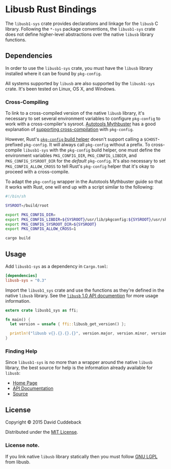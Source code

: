 # Libusb Rust Bindings

The `libusb1-sys` crate provides declarations and linkage for the `libusb` C library. Following the
`*-sys` package conventions, the `libusb1-sys` crate does not define higher-level abstractions over
the native `libusb` library functions.

## Dependencies
In order to use the `libusb1-sys` crate, you must have the `libusb` library installed where it can be
found by `pkg-config`.

All systems supported by `libusb` are also supported by the `libusb1-sys` crate. It's been tested on
Linux, OS X, and Windows.

### Cross-Compiling
To link to a cross-compiled version of the native `libusb` library, it's necessary to set several
environment variables to configure `pkg-config` to work with a cross-compiler's sysroot. [Autotools
Mythbuster](https://autotools.io/) has a good explanation of [supporting
cross-compilation](https://autotools.io/pkgconfig/cross-compiling.html) with `pkg-config`.

However, Rust's [`pkg-config` build helper](https://github.com/alexcrichton/pkg-config-rs) doesn't
support calling a `$CHOST`-prefixed `pkg-config`. It will always call `pkg-config` without a prefix.
To cross-compile `libusb1-sys` with the `pkg-config` build helper, one must define the environment
variables `PKG_CONFIG_DIR`, `PKG_CONFIG_LIBDIR`, and `PKG_CONFIG_SYSROOT_DIR` for the *default*
`pkg-config`. It's also necessary to set `PKG_CONFIG_ALLOW_CROSS` to tell Rust's `pkg-config` helper
that it's okay to proceed with a cross-compile.

To adapt the `pkg-config` wrapper in the Autotools Mythbuster guide so that it works with Rust, one
will end up with a script similar to the following:

```sh
#!/bin/sh

SYSROOT=/build/root

export PKG_CONFIG_DIR=
export PKG_CONFIG_LIBDIR=${SYSROOT}/usr/lib/pkgconfig:${SYSROOT}/usr/share/pkgconfig
export PKG_CONFIG_SYSROOT_DIR=${SYSROOT}
export PKG_CONFIG_ALLOW_CROSS=1

cargo build
```

## Usage
Add `libusb1-sys` as a dependency in `Cargo.toml`:

```toml
[dependencies]
libusb-sys = "0.3"
```

Import the `libusb1_sys` crate and use the functions as they're defined in the native `libusb`
library. See the [`libusb` 1.0 API documention](http://libusb.sourceforge.net/api-1.0/) for more
usage information.

```rust
extern crate libusb1_sys as ffi;

fn main() {
  let version = unsafe { ffi::libusb_get_version() };

  println!("libusb v{}.{}.{}.{}", version.major, version.minor, version.micro, version.nano);
}
```

### Finding Help
Since `libusb1-sys` is no more than a wrapper around the native `libusb` library, the best source for
help is the information already available for `libusb`:

* [Home Page](http://libusb.info/)
* [API Documentation](http://libusb.sourceforge.net/api-1.0/)
* [Source](https://github.com/libusb/libusb)


## License
Copyright © 2015 David Cuddeback

Distributed under the [MIT License](LICENSE).

### License note.
If you link native `libusb` library statically then you must follow [GNU LGPL](https://github.com/libusb/libusb/blob/master/COPYING) from libusb.
